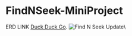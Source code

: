 # FindNSeek-MiniProject

ERD LINK [Duck Duck Go](https://duckduckgo.com "The best search engine for privacy").
![Find N Seek Update](https://github.com/anzalass/FindNSeek-MiniProject/assets/109114576/406bbd8a-1b57-4152-9ea9-918e32f3b937)\


